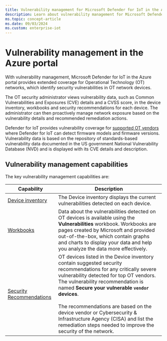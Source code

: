 ```yaml
---
title: Vulnerability management for Microsoft Defender for IoT in the Azure portal
description: Learn about vulnerability management for Microsoft Defender for IoT in the Azure portal.
ms.topic: concept-article
ms.date: 09/03/2024
ms.custom: enterprise-iot
---
```


# Vulnerability management in the Azure portal

With vulnerability management, Microsoft Defender for IoT in the Azure portal provides extended coverage for Operational Technology (OT) networks, which identify security vulnerabilities in OT network devices.

The OT security administrator views vulnerability data, such as Common Vulnerabilities and Exposures (CVE) details and a CVSS score, in the device inventory, workbooks and security recommendations for each device. The administrator can then proactively manage network exposure based on the vulnerability details and recommended remediation actions.

Defender for IoT provides vulnerability coverage for [supported OT vendors](resources-manage-proprietary-protocols.md) where Defender for IoT can detect firmware models and firmware versions. Vulnerability data is based on the repository of standards-based vulnerability data documented in the US government National Vulnerability Database (NVD) and is displayed with its CVE details and description.

## Vulnerability management capabilities

The key vulnerability management capabilities are:

| Capability | Description |
| --- | ---|
| [Device inventory](how-to-manage-device-inventory-for-organizations.md#view-full-device-details)|  The Device inventory displays the current vulnerabilities detected on each device.  |
| [Workbooks](workbooks.md#view-workbooks) | Data about the vulnerabilities detected on OT devices is available using the **Vulnerabilities** workbook. Workbooks are pages created by Microsoft and provided out-of-the-box, which contain graphs and charts to display your data and help you analyze the data more effectively. |
| [Security Recommendations](recommendations.md#supported-security-recommendations) | OT devices listed in the Device inventory contain suggested security recommendations for any critically severe vulnerability detected for top OT vendors. The vulnerability recommendation is named **Secure your vulnerable `vendor` devices**.<br><br>The recommendations are based on the device vendor or Cybersecurity & Infrastructure Agency (CISA) and list the remediation steps needed to improve the security of the network. |

